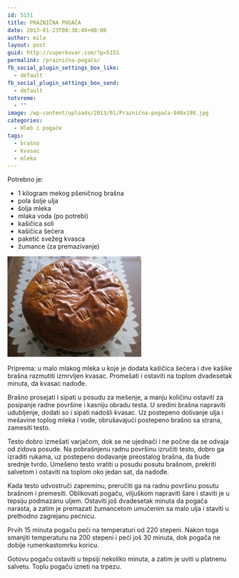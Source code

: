 ```yaml
---
id: 5151
title: PRAZNIČNA POGAČA
date: 2013-01-23T08:38:49+00:00
author: mila
layout: post
guid: http://superkuvar.com/?p=5151
permalink: /praznična-pogača/
fb_social_plugin_settings_box_like:
  - default
fb_social_plugin_settings_box_send:
  - default
totvreme:
  - ""
image: /wp-content/uploads/2013/01/Praznična-pogača-940x198.jpg
categories:
  - Hleb i pogače
tags:
  - brašno
  - kvasac
  - mleko
---
```

Potrebno je:

  * 1 kilogram mekog pšeničnog brašna
  * pola šolje ulja
  * šolja mleka
  * mlaka voda (po potrebi)
  * kašičica soli
  * kašičica šećera
  * paketić svežeg kvasca
  * žumance (za premazivanje)

<img class="alignnone size-medium wp-image-5152" src="/wp-content/uploads/2013/01/Praznična-pogača-300x225.jpg" alt="Praznična pogača" width="300" height="225" /> 

Priprema: u malo mlakog mleka u koje je dodata kašičica šećera i dve kašike brašna razmutiti izmrvljen kvasac. Promešati i ostaviti na toplom dvadesetak minuta, da kvasac nadođe.

Brašno prosejati i sipati u posudu za mešenje, a manju količinu ostaviti za posipanje radne površine i kasniju obradu testa. U sredini brašna napraviti udubljenje, dodati so i sipati nadošli kvasac. Uz postepeno dolivanje ulja i mešavine toplog mleka i vode, obrušavajući postepeno brašno sa strana, zamesiti testo.

Testo dobro izmešati varjačom, dok se ne ujednači i ne počne da se odvaja od zidova posude. Na pobrašnjenu radnu površinu izručiti testo, dobro ga izraditi rukama, uz postepeno dodavanje preostalog brašna, da bude srednje tvrdo. Umešeno testo vratiti u posudu posutu brašnom, prekriti salvetom i ostaviti na toplom oko jedan sat, da nadođe.

Kada testo udvostruči zapreminu, preručiti ga na radnu površinu posutu brašnom i premesiti. Oblikovati pogaču, viljuškom napraviti šare i staviti je u tepsiju podmazanu uljem. Ostaviti još dvadesetak minuta da pogača narasta, a zatim je premazati žumancetom umućenim sa malo ulja i staviti u prethodno zagrejanu pećnicu.

Prvih 15 minuta pogaču peći na temperaturi od 220 stepeni. Nakon toga smanjiti temperaturu na 200 stepeni i peći još 30 minuta, dok pogača ne dobije rumenkastomrku koricu.

Gotovu pogaču ostaviti u tepsiji nekoliko minuta, a zatim je uviti u platnenu salvetu. Toplu pogaču izneti na trpezu.